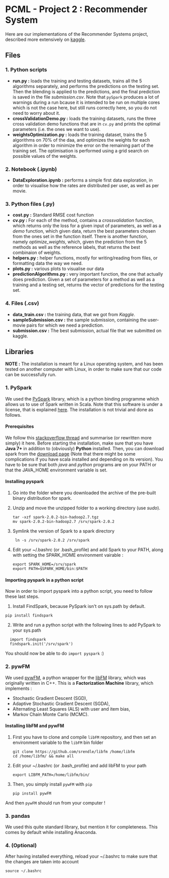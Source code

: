 # PCML - Project 2 : Recommender System

Here are our implementations of the Recommender Systems project, described more extensively on [kaggle](https://inclass.kaggle.com/c/epfml-rec-sys). 
## Files

### 1. Python scripts
- **run.py :** loads the training and testing datasets, trains all the 5 algorithms separately, and performs the predictions on the testing set. Then the blending is applied to the predictions, and the final prediction is saved in the file *submission.csv*. Note that `pySpark` produces a lot of warnings during a run bcause it is intended to be run on multiple cores which is not the case here, but still runs correctly here, so you do not need to worry about it.
- **crossValidationDemo.py :** loads the training datasets, runs the three cross validation demo functions that are in `cv.py` and prints the optimal parameters (i.e. the ones we want to use).
- **weightsOptimization.py :** loads the training dataset, trains the 5 algorithms on 70% of the daa, and optimizes the weights for each algorithm in order to minimize the error on the remaining part of the training set. The optimisation is performed using a grid search on possible values of the weights.

### 2. Notebook (.ipynb)
- **DataExploration.ipynb :** performs a simple first data exploration, in order to visualise how the rates are distributed per user, as well as per movie.

### 3. Python files (.py)
- **cost.py :** Standard RMSE cost function 
- **cv.py :** For each of the method, contains a *crossvalidation* function, which returns only the loss for a given input of parameters, as well as a *demo* function, which given data, return the best parameters chosen from the ones set in the function itself. There is another function, namely *optimize_weights*, which, given the prediction from the 5 methods as well as the reference labels, that returns the best combinaion of weights.
- **helpers.py :** helper functions, mostly for writing/reading from files, or formatting data the way we need.
- **plots.py :** various plots to visualise our data
- **predictionAlgorithms.py :** very important function, the one that actually does prediction. Given a set of parameters for a method as well as a training and a testing set, returns the vector of predictions for the testing set.

### 4. Files (.csv)
- **data_train.csv :** the training data, that we got from *Kaggle*.
- **sampleSubmission.csv :** the sample submission, containing the user-movie pairs for which we need a prediction.
- **submission.csv :** The best submission, actual file that we submitted on kaggle.

## Libraries 
**NOTE :** The installation is meant for a Linux operating system, and has been tested on another computer with Linux, in order to make sure that our code can be successfully run.


### 1. PySpark
We used the [PySpark](http://spark.apache.org/docs/0.9.0/python-programming-guide.html) library, which is a python binding programme which allows us to use of Spark written in Scala. Note that this software is under a license, that is explained [here](http://www.apache.org/licenses/). The installation is not trivial and done as follows. 
#### Prerequisites
We follow this [stackoverflow thread](http://askubuntu.com/questions/635265/how-do-i-get-pyspark-on-ubuntu) and summarise (or rewritten more simply) it here. Before starting the installation, make sure that you have **Java 7+** in addition to (obviously) **Python** installed. Then, you can download spark from the [download page](https://spark.apache.org/downloads.html) (Note that there might be some complications if you have scala installed and depending on its version). You have to be sure that both *java* and *python* programs are on your PATH or that the JAVA_HOME environment variable is set.

#### Installing pyspark
1. Go into the folder where you downloaded the archive of the pre-built binary distribution for spark.
2. Unzip and move the unzipped folder to a working directory (use *sudo*).

    ``` 
    tar -xzf spark-2.0.2-bin-hadoop2.7.tgz
    mv spark-2.0.2-bin-hadoop2.7 /srv/spark-2.0.2
    ```

3. Symlink the version of Spark to a spark directory 

    ``` ln -s /srv/spark-2.0.2 /srv/spark```
    

4. Edit your ~/.bashrc (or .bash_profile) and add Spark to your PATH, along with setting the SPARK_HOME environment vairable :
    
    ```
    export SPARK_HOME=/srv/spark
    export PATH=$SPARK_HOME/bin:$PATH
    ```
    
#### Importing pyspark in a python script
Now in order to import pyspark into a python script, you need to follow these last steps.

1. Install FindSpark, because PySpark isn't on sys.path by default.

  `pip install findspark`
  
2. Write and run a python script with the following lines to add PySpark to your sys.path

  ```
    import findspark
    findspark.init('/srv/spark')
  ```

You should now be able to do `import pyspark` :)

### 2. pywFM 

We used [pywFM](https://github.com/jfloff/pywFM), a python wrapper for the [libFM](http://libfm.org/) library, which was originally written in C++. This is a **Factorization Machine** library, which implements :
- Stochastic Gradient Descent (SGD),
- Adaptive Stochastic Gradient Descent (SGDA),
- Alternating Least Squares (ALS) with user and item bias,
- Markov Chain Monte Carlo (MCMC).

#### Installing libFM and pywFM

1. First you have to clone and compile `libFM` repository, and then set an environment variable to the `libFM` bin folder

    ```
    git clone https://github.com/srendle/libfm /home/libfm
    cd /home/libfm/ && make all
    ```

2. Edit your ~/.bashrc (or .bash_profile) and add libFM to your path
    
    ```
    export LIBFM_PATH=/home/libfm/bin/
    ```

3. Then, you simply install `pywFM` with `pip`
   
    `pip install pywFM`
    
And then `pywFM` should run from your computer !

### 3. pandas
We used this quite standard library, but mention it for completeness. This comes by default while installing Anaconda.


### 4. (Optional) 
After having installed everything, reload your ~/.bashrc to make sure that the changes are taken into account
    
    source ~/.bashrc
